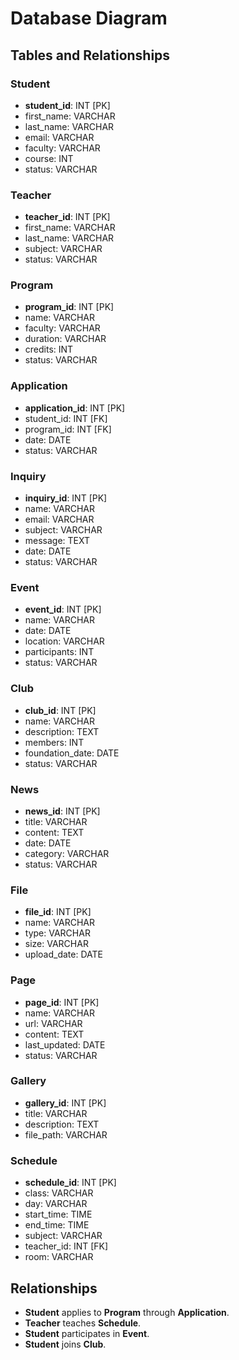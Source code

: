 # Database Diagram

## Tables and Relationships

### Student
- **student_id**: INT [PK]
- first_name: VARCHAR
- last_name: VARCHAR
- email: VARCHAR
- faculty: VARCHAR
- course: INT
- status: VARCHAR

### Teacher
- **teacher_id**: INT [PK]
- first_name: VARCHAR
- last_name: VARCHAR
- subject: VARCHAR
- status: VARCHAR

### Program
- **program_id**: INT [PK]
- name: VARCHAR
- faculty: VARCHAR
- duration: VARCHAR
- credits: INT
- status: VARCHAR

### Application
- **application_id**: INT [PK]
- student_id: INT [FK]
- program_id: INT [FK]
- date: DATE
- status: VARCHAR

### Inquiry
- **inquiry_id**: INT [PK]
- name: VARCHAR
- email: VARCHAR
- subject: VARCHAR
- message: TEXT
- date: DATE
- status: VARCHAR

### Event
- **event_id**: INT [PK]
- name: VARCHAR
- date: DATE
- location: VARCHAR
- participants: INT
- status: VARCHAR

### Club
- **club_id**: INT [PK]
- name: VARCHAR
- description: TEXT
- members: INT
- foundation_date: DATE
- status: VARCHAR

### News
- **news_id**: INT [PK]
- title: VARCHAR
- content: TEXT
- date: DATE
- category: VARCHAR
- status: VARCHAR

### File
- **file_id**: INT [PK]
- name: VARCHAR
- type: VARCHAR
- size: VARCHAR
- upload_date: DATE

### Page
- **page_id**: INT [PK]
- name: VARCHAR
- url: VARCHAR
- content: TEXT
- last_updated: DATE
- status: VARCHAR

### Gallery
- **gallery_id**: INT [PK]
- title: VARCHAR
- description: TEXT
- file_path: VARCHAR

### Schedule
- **schedule_id**: INT [PK]
- class: VARCHAR
- day: VARCHAR
- start_time: TIME
- end_time: TIME
- subject: VARCHAR
- teacher_id: INT [FK]
- room: VARCHAR

## Relationships

- **Student** applies to **Program** through **Application**.
- **Teacher** teaches **Schedule**.
- **Student** participates in **Event**.
- **Student** joins **Club**.
